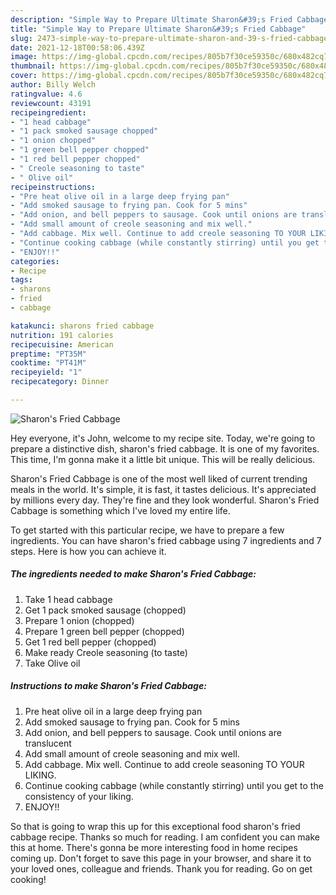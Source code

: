 ```yaml
---
description: "Simple Way to Prepare Ultimate Sharon&#39;s Fried Cabbage"
title: "Simple Way to Prepare Ultimate Sharon&#39;s Fried Cabbage"
slug: 2473-simple-way-to-prepare-ultimate-sharon-and-39-s-fried-cabbage
date: 2021-12-18T00:58:06.439Z
image: https://img-global.cpcdn.com/recipes/805b7f30ce59350c/680x482cq70/sharons-fried-cabbage-recipe-main-photo.jpg
thumbnail: https://img-global.cpcdn.com/recipes/805b7f30ce59350c/680x482cq70/sharons-fried-cabbage-recipe-main-photo.jpg
cover: https://img-global.cpcdn.com/recipes/805b7f30ce59350c/680x482cq70/sharons-fried-cabbage-recipe-main-photo.jpg
author: Billy Welch
ratingvalue: 4.6
reviewcount: 43191
recipeingredient:
- "1 head cabbage"
- "1 pack smoked sausage chopped"
- "1 onion chopped"
- "1 green bell pepper chopped"
- "1 red bell pepper chopped"
- " Creole seasoning to taste"
- " Olive oil"
recipeinstructions:
- "Pre heat olive oil in a large deep frying pan"
- "Add smoked sausage to frying pan. Cook for 5 mins"
- "Add onion, and bell peppers to sausage. Cook until onions are translucent"
- "Add small amount of creole seasoning and mix well."
- "Add cabbage. Mix well. Continue to add creole seasoning TO YOUR LIKING."
- "Continue cooking cabbage (while constantly stirring) until you get to the consistency of your liking."
- "ENJOY!!"
categories:
- Recipe
tags:
- sharons
- fried
- cabbage

katakunci: sharons fried cabbage 
nutrition: 191 calories
recipecuisine: American
preptime: "PT35M"
cooktime: "PT41M"
recipeyield: "1"
recipecategory: Dinner

---
```



![Sharon's Fried Cabbage](https://img-global.cpcdn.com/recipes/805b7f30ce59350c/680x482cq70/sharons-fried-cabbage-recipe-main-photo.jpg)

Hey everyone, it's John, welcome to my recipe site. Today, we're going to prepare a distinctive dish, sharon's fried cabbage. It is one of my favorites. This time, I'm gonna make it a little bit unique. This will be really delicious.



Sharon's Fried Cabbage is one of the most well liked of current trending meals in the world. It's simple, it is fast, it tastes delicious. It's appreciated by millions every day. They're fine and they look wonderful. Sharon's Fried Cabbage is something which I've loved my entire life.


To get started with this particular recipe, we have to prepare a few ingredients. You can have sharon's fried cabbage using 7 ingredients and 7 steps. Here is how you can achieve it.

<!--inarticleads1-->

##### The ingredients needed to make Sharon's Fried Cabbage:

1. Take 1 head cabbage
1. Get 1 pack smoked sausage (chopped)
1. Prepare 1 onion (chopped)
1. Prepare 1 green bell pepper (chopped)
1. Get 1 red bell pepper (chopped)
1. Make ready  Creole seasoning (to taste)
1. Take  Olive oil




<!--inarticleads2-->

##### Instructions to make Sharon's Fried Cabbage:

1. Pre heat olive oil in a large deep frying pan
1. Add smoked sausage to frying pan. Cook for 5 mins
1. Add onion, and bell peppers to sausage. Cook until onions are translucent
1. Add small amount of creole seasoning and mix well.
1. Add cabbage. Mix well. Continue to add creole seasoning TO YOUR LIKING.
1. Continue cooking cabbage (while constantly stirring) until you get to the consistency of your liking.
1. ENJOY!!




So that is going to wrap this up for this exceptional food sharon's fried cabbage recipe. Thanks so much for reading. I am confident you can make this at home. There's gonna be more interesting food in home recipes coming up. Don't forget to save this page in your browser, and share it to your loved ones, colleague and friends. Thank you for reading. Go on get cooking!
